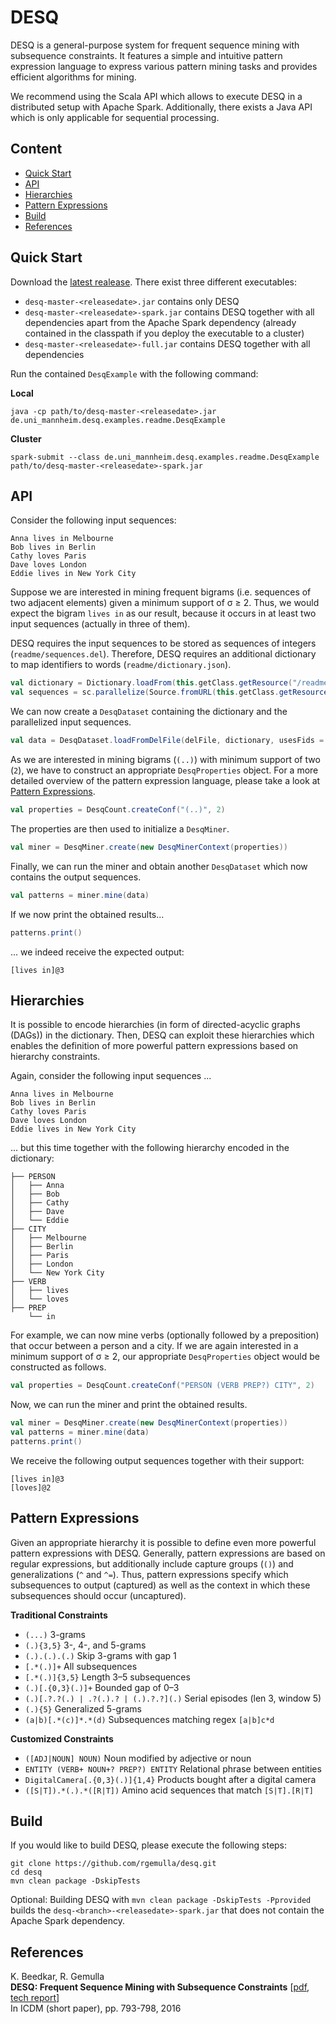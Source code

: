 # DESQ

DESQ is a general-purpose system for frequent sequence mining with subsequence constraints. It features a simple and intuitive pattern expression language to express various pattern mining tasks and provides efficient algorithms for mining.

We recommend using the Scala API which allows to execute DESQ in a distributed setup with Apache Spark. Additionally, there exists a Java API which is only applicable for sequential processing.

## Content

* [Quick Start](#quick-start)  
* [API](#api)  
* [Hierarchies](#hierarchies)  
* [Pattern Expressions](#pattern-expressions)  
* [Build](#build)  
* [References](#references)

## Quick Start

Download the [latest realease](https://github.com/rgemulla/desq/releases). There exist three different executables:

* `desq-master-<releasedate>.jar` contains only DESQ
* `desq-master-<releasedate>-spark.jar` contains DESQ together with all dependencies apart from the Apache Spark dependency (already contained in the classpath if you deploy the executable to a cluster)
* `desq-master-<releasedate>-full.jar` contains DESQ together with all dependencies

Run the contained `DesqExample` with the following command:

**Local**

```
java -cp path/to/desq-master-<releasedate>.jar de.uni_mannheim.desq.examples.readme.DesqExample
```

**Cluster**

```
spark-submit --class de.uni_mannheim.desq.examples.readme.DesqExample path/to/desq-master-<releasedate>-spark.jar
```

## API

Consider the following input sequences:

```
Anna lives in Melbourne
Bob lives in Berlin
Cathy loves Paris
Dave loves London
Eddie lives in New York City
```

Suppose we are interested in mining frequent bigrams (i.e. sequences of two adjacent elements) given a minimum support of σ ≥ 2. Thus, we would expect the bigram `lives in` as our result, because it occurs in at least two input sequences (actually in three of them).

DESQ requires the input sequences to be stored as sequences of integers (`readme/sequences.del`). Therefore, DESQ requires an additional dictionary to map identifiers to words (`readme/dictionary.json`).

```scala
val dictionary = Dictionary.loadFrom(this.getClass.getResource("/readme/dictionary.json"))
val sequences = sc.parallelize(Source.fromURL(this.getClass.getResource("/readme/sequences.del")).getLines.toSeq)
```

We can now create a `DesqDataset` containing the dictionary and the parallelized input sequences.

```scala
val data = DesqDataset.loadFromDelFile(delFile, dictionary, usesFids = false).copyWithRecomputedCountsAndFids()
```

As we are interested in mining bigrams (`(..)`) with minimum support of two (`2`), we have to construct an appropriate `DesqProperties` object. For a more detailed overview of the pattern expression language, please take a look at [Pattern Expressions](#pattern-expressions).

```scala
val properties = DesqCount.createConf("(..)", 2)
```

The properties are then used to initialize a `DesqMiner`.

```scala
val miner = DesqMiner.create(new DesqMinerContext(properties))
```

Finally, we can run the miner and obtain another `DesqDataset` which now contains the output sequences.

```scala
val patterns = miner.mine(data)
```

If we now print the obtained results...

```scala
patterns.print()
```

... we indeed receive the expected output:

```
[lives in]@3
```

## Hierarchies

It is possible to encode hierarchies (in form of directed-acyclic graphs (DAGs)) in the dictionary. Then, DESQ can exploit these hierarchies which enables the definition of more powerful pattern expressions based on hierarchy constraints.

Again, consider the following input sequences ...

```
Anna lives in Melbourne
Bob lives in Berlin
Cathy loves Paris
Dave loves London
Eddie lives in New York City
```

... but this time together with the following hierarchy encoded in the dictionary:

```
├── PERSON
│   ├── Anna
│   ├── Bob
│   ├── Cathy
│   ├── Dave
│   └── Eddie
├── CITY
│   ├── Melbourne
│   ├── Berlin
│   ├── Paris
│   ├── London
│   └── New York City
├── VERB
│   ├── lives
│   └── loves
├── PREP
    └── in
```

For example, we can now mine verbs (optionally followed by a preposition) that occur between a person and a city. If we are again interested in a minimum support of σ ≥ 2, our appropriate `DesqProperties` object would be constructed as follows.

```scala
val properties = DesqCount.createConf("PERSON (VERB PREP?) CITY", 2)
```

Now, we can run the miner and print the obtained results.

```scala
val miner = DesqMiner.create(new DesqMinerContext(properties))
val patterns = miner.mine(data)
patterns.print()
```

We receive the following output sequences together with their support:

```
[lives in]@3
[loves]@2
```

## Pattern Expressions

Given an appropriate hierarchy it is possible to define even more powerful pattern expressions with DESQ. Generally, pattern expressions are based on regular expressions, but additionally include capture groups (`()`) and generalizations (`^` and `^=`). Thus, pattern expressions specify which subsequences to output (captured) as well as the context in which these subsequences should occur (uncaptured).

**Traditional Constraints**

* `(...)` 3-grams
* `(.){3,5}` 3-, 4-, and 5-grams
* `(.).(.).(.)` Skip 3-grams with gap 1
* `[.*(.)]+` All subsequences
* `[.*(.)]{3,5}` Length 3–5 subsequences
* `(.)[.{0,3}(.)]+` Bounded gap of 0–3
* `(.)[.?.?(.) | .?(.).? | (.).?.?](.)` Serial episodes (len 3, window 5)
* `(.){5}` Generalized 5-grams
* `(a|b)[.*(c)]*.*(d)` Subsequences matching regex `[a|b]c*d`

**Customized Constraints**

* `([ADJ|NOUN] NOUN)` Noun modified by adjective or noun
* `ENTITY (VERB+ NOUN+? PREP?) ENTITY` Relational phrase between entities
* `DigitalCamera[.{0,3}(.)]{1,4}` Products bought after a digital camera
* `([S|T]).*(.).*([R|T])` Amino acid sequences that match `[S|T].[R|T]`

## Build

If you would like to build DESQ, please execute the following steps:

```
git clone https://github.com/rgemulla/desq.git
cd desq
mvn clean package -DskipTests
```

Optional: Building DESQ with `mvn clean package -DskipTests -Pprovided` builds the `desq-<branch>-<releasedate>-spark.jar` that does not contain the Apache Spark dependency.

## References

K. Beedkar, R. Gemulla  
**DESQ: Frequent Sequence Mining with Subsequence Constraints** [[pdf](http://dws.informatik.uni-mannheim.de/fileadmin/lehrstuehle/pi1/people/rgemulla/publications/beedkar16desq.pdf), [tech report](https://arxiv.org/abs/1609.08431)]  
In ICDM (short paper), pp. 793-798, 2016

